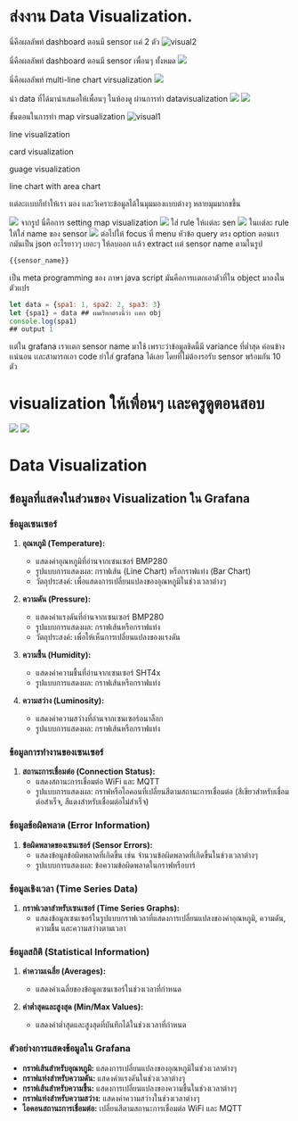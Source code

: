# ส่งงาน Data Visualization.

นี่คือผลลัพท์ dashboard ตอนมี sensor เเค่ 2 ตัว
<img title="a title" alt="visual2" src="./vi2.png">

นี่คือผลลัพท์ dashboard ตอนมี sensor เพื่อนๆ ทั้งหมด
<img  src="./vi10.png">

นี่คือผลลัพท์ multi-line chart virsualization
<img  src="./vi12.png">

นำ data ที่ได้มานำเสนอให้เพื่อนๆ ในห้องดู ผ่านการทำ datavisualization
<img  src="./vi8.jpg">
<img  src="./vi9.jpg">


ขั้นตอนในการทำ map virsualization
<img title="a title" alt="visual1" src="./vi1.png">


line visualization

card visualization

guage visualization

line chart with area chart



เเต่ละเเบบก็ทำให้เรา มอง เเละวิเคราะข้อมูลได้ในมุมมองเเบบต่างๆ หลายมุมมากขขึ้น

<img  src="./vi4.png">
จากรูป นี่คือการ setting map visualization


<img  src="./vi5.png">
ใส่ rule ให้เเต่ละ sen

<img  src="./vi6.png">
ในเเต่ละ rule ให้ใส่ name ของ sensor


<img  src="./vi7.png">
ต่อไปให้ focus ที่ menu หัวข้อ query ตรง option ตอนเเรกมันเป็น json อะไรยาวๆ เยอะๆ ให้ลบออก เเล้ว extract เเต่ sensor name ตามในรูป

```js
{{sensor_name}}
```
เป็น meta programming ของ ภาษา java script มันคือการเเตกเอาตัวที่ใน object มาลงในตัวเเปร

```js
let data = {spa1: 1, spa2: 2, spa3: 3}
let {spa1} = data ## ผมเรียกตรงนี้ว่า เเตก obj
console.log(spa1)
## output 1
```

เเต่ใน grafana เราเเตก sensor name มาใช้ เพราะว่าข้อมูลชิดนี้มี variance ที่ต่ำสุด ค่อนข้างเเน่นอน เเละสามารถเอา code ยำใส่ grafana ได้เลย โดยที่ไม่ต้องรอรับ sensor พร้อมกัน 10 ตัว

# visualization ให้เพื่อนๆ เเละครูดูตอนสอบ

<img  src="./vi7.png">



<img  src="./vi11.png">


# Data Visualization

## ข้อมูลที่แสดงในส่วนของ Visualization ใน Grafana

### ข้อมูลเซนเซอร์

1. **อุณหภูมิ (Temperature):**
   - แสดงค่าอุณหภูมิที่อ่านจากเซนเซอร์ BMP280
   - รูปแบบการแสดงผล: กราฟเส้น (Line Chart) หรือกราฟแท่ง (Bar Chart)
   - วัตถุประสงค์: เพื่อแสดงการเปลี่ยนแปลงของอุณหภูมิในช่วงเวลาต่างๆ

2. **ความดัน (Pressure):**
   - แสดงค่าแรงดันที่อ่านจากเซนเซอร์ BMP280
   - รูปแบบการแสดงผล: กราฟเส้นหรือกราฟแท่ง
   - วัตถุประสงค์: เพื่อให้เห็นการเปลี่ยนแปลงของแรงดัน

3. **ความชื้น (Humidity):**
   - แสดงค่าความชื้นที่อ่านจากเซนเซอร์ SHT4x
   - รูปแบบการแสดงผล: กราฟเส้นหรือกราฟแท่ง

4. **ความสว่าง (Luminosity):**
   - แสดงค่าความสว่างที่อ่านจากเซนเซอร์อนาล็อก
   - รูปแบบการแสดงผล: กราฟเส้นหรือกราฟแท่ง

### ข้อมูลการทำงานของเซนเซอร์

1. **สถานะการเชื่อมต่อ (Connection Status):**
   - แสดงสถานะการเชื่อมต่อ WiFi และ MQTT
   - รูปแบบการแสดงผล: กราฟหรือไอคอนที่เปลี่ยนสีตามสถานะการเชื่อมต่อ (สีเขียวสำหรับเชื่อมต่อสำเร็จ, สีแดงสำหรับเชื่อมต่อไม่สำเร็จ)

### ข้อมูลข้อผิดพลาด (Error Information)

1. **ข้อผิดพลาดของเซนเซอร์ (Sensor Errors):**
   - แสดงข้อมูลข้อผิดพลาดที่เกิดขึ้น เช่น จำนวนข้อผิดพลาดที่เกิดขึ้นในช่วงเวลาต่างๆ
   - รูปแบบการแสดงผล: ข้อความข้อผิดพลาดในกราฟหรือบาร์

### ข้อมูลเชิงเวลา (Time Series Data)

1. **กราฟเวลาสำหรับเซนเซอร์ (Time Series Graphs):**
   - แสดงข้อมูลเซนเซอร์ในรูปแบบกราฟเวลาที่แสดงการเปลี่ยนแปลงของค่าอุณหภูมิ, ความดัน, ความชื้น และความสว่างตามเวลา

### ข้อมูลสถิติ (Statistical Information)

1. **ค่าความเฉลี่ย (Averages):**
   - แสดงค่าเฉลี่ยของข้อมูลเซนเซอร์ในช่วงเวลาที่กำหนด

2. **ค่าต่ำสุดและสูงสุด (Min/Max Values):**
   - แสดงค่าต่ำสุดและสูงสุดที่บันทึกได้ในช่วงเวลาที่กำหนด

### ตัวอย่างการแสดงข้อมูลใน Grafana

- **กราฟเส้นสำหรับอุณหภูมิ:** แสดงการเปลี่ยนแปลงของอุณหภูมิในช่วงเวลาต่างๆ
- **กราฟแท่งสำหรับความดัน:** แสดงค่าแรงดันในช่วงเวลาต่างๆ
- **กราฟเส้นสำหรับความชื้น:** แสดงการเปลี่ยนแปลงของความชื้นในช่วงเวลาต่างๆ
- **กราฟแท่งสำหรับความสว่าง:** แสดงค่าความสว่างในช่วงเวลาต่างๆ
- **ไอคอนสถานะการเชื่อมต่อ:** เปลี่ยนสีตามสถานะการเชื่อมต่อ WiFi และ MQTT
